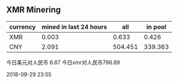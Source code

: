 ## XMR Minering

|currency|mined in last 24 hours|all|in pool|
|---|---|---|---|
|XMR|0.003|0.633|0.426|
|CNY|2.091|504.451|339.363|

今日美元对人民币 6.87	今日xmr对人民币796.89


2018-09-29 23:55